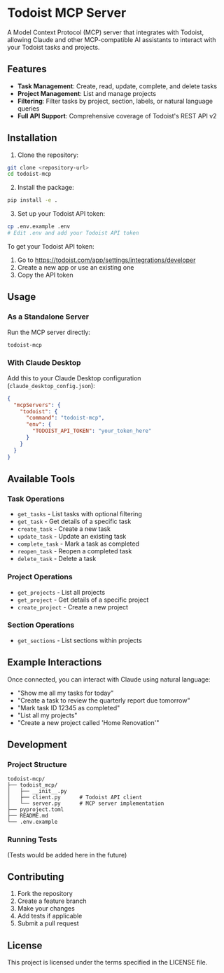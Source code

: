 # Todoist MCP Server

A Model Context Protocol (MCP) server that integrates with Todoist, allowing Claude and other MCP-compatible AI assistants to interact with your Todoist tasks and projects.

## Features

- **Task Management**: Create, read, update, complete, and delete tasks
- **Project Management**: List and manage projects
- **Filtering**: Filter tasks by project, section, labels, or natural language queries
- **Full API Support**: Comprehensive coverage of Todoist's REST API v2

## Installation

1. Clone the repository:
```bash
git clone <repository-url>
cd todoist-mcp
```

2. Install the package:
```bash
pip install -e .
```

3. Set up your Todoist API token:
```bash
cp .env.example .env
# Edit .env and add your Todoist API token
```

To get your Todoist API token:
1. Go to https://todoist.com/app/settings/integrations/developer
2. Create a new app or use an existing one
3. Copy the API token

## Usage

### As a Standalone Server

Run the MCP server directly:
```bash
todoist-mcp
```

### With Claude Desktop

Add this to your Claude Desktop configuration (`claude_desktop_config.json`):

```json
{
  "mcpServers": {
    "todoist": {
      "command": "todoist-mcp",
      "env": {
        "TODOIST_API_TOKEN": "your_token_here"
      }
    }
  }
}
```

## Available Tools

### Task Operations
- `get_tasks` - List tasks with optional filtering
- `get_task` - Get details of a specific task
- `create_task` - Create a new task
- `update_task` - Update an existing task
- `complete_task` - Mark a task as completed
- `reopen_task` - Reopen a completed task
- `delete_task` - Delete a task

### Project Operations
- `get_projects` - List all projects
- `get_project` - Get details of a specific project  
- `create_project` - Create a new project

### Section Operations
- `get_sections` - List sections within projects

## Example Interactions

Once connected, you can interact with Claude using natural language:

- "Show me all my tasks for today"
- "Create a task to review the quarterly report due tomorrow"
- "Mark task ID 12345 as completed"
- "List all my projects"
- "Create a new project called 'Home Renovation'"

## Development

### Project Structure

```
todoist-mcp/
├── todoist_mcp/
│   ├── __init__.py
│   ├── client.py      # Todoist API client
│   └── server.py      # MCP server implementation
├── pyproject.toml
├── README.md
└── .env.example
```

### Running Tests

(Tests would be added here in the future)

## Contributing

1. Fork the repository
2. Create a feature branch
3. Make your changes
4. Add tests if applicable
5. Submit a pull request

## License

This project is licensed under the terms specified in the LICENSE file.
